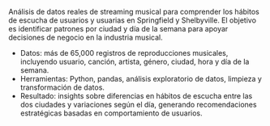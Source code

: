 Análisis de datos reales de streaming musical para comprender los hábitos de escucha de usuarios y usuarias en Springfield y Shelbyville. El objetivo es identificar patrones por ciudad y día de la semana para apoyar decisiones de negocio en la industria musical.

- Datos: más de 65,000 registros de reproducciones musicales, incluyendo usuario, canción, artista, género, ciudad, hora y día de la semana.
- Herramientas: Python, pandas, análisis exploratorio de datos, limpieza y transformación de datos.
- Resultado: insights sobre diferencias en hábitos de escucha entre las dos ciudades y variaciones según el día, generando recomendaciones estratégicas basadas en comportamiento de usuarios.
